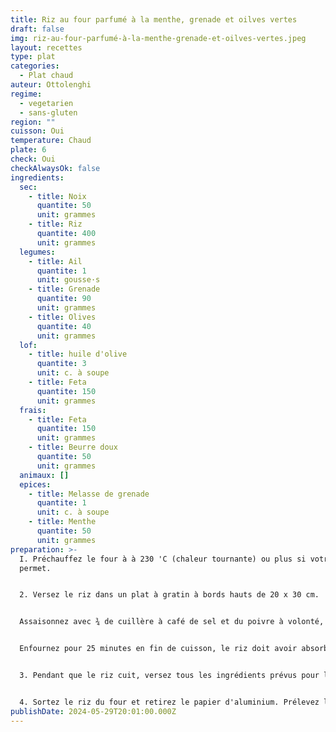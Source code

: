 ```yaml
---
title: Riz au four parfumé à la menthe, grenade et oilves vertes
draft: false
img: riz-au-four-parfumé-à-la-menthe-grenade-et-oilves-vertes.jpeg
layout: recettes
type: plat
categories:
  - Plat chaud
auteur: Ottolenghi
regime:
  - vegetarien
  - sans-gluten
region: ""
cuisson: Oui
temperature: Chaud
plate: 6
check: Oui
checkAlwaysOk: false
ingredients:
  sec:
    - title: Noix
      quantite: 50
      unit: grammes
    - title: Riz
      quantite: 400
      unit: grammes
  legumes:
    - title: Ail
      quantite: 1
      unit: gousse·s
    - title: Grenade
      quantite: 90
      unit: grammes
    - title: Olives
      quantite: 40
      unit: grammes
  lof:
    - title: huile d'olive
      quantite: 3
      unit: c. à soupe
    - title: Feta
      quantite: 150
      unit: grammes
  frais:
    - title: Feta
      quantite: 150
      unit: grammes
    - title: Beurre doux
      quantite: 50
      unit: grammes
  animaux: []
  epices:
    - title: Melasse de grenade
      quantite: 1
      unit: c. à soupe
    - title: Menthe
      quantite: 50
      unit: grammes
preparation: >-
  I. Préchauffez le four à à 230 'C (chaleur tournante) ou plus si votre four le
  permet.


  2. Versez le riz dans un plat à gratin à bords hauts de 20 x 30 cm.


  Assaisonnez avec ¾ de cuillère à café de sel et du poivre à volonté, arrosez de beurre fondu, puis mouillez avec l'eau bouillante. Déposez les brins de menthe sur le dessus, puis couvrez le plat hermétiquement ave du papier d'aluminium.


  Enfournez pour 25 minutes en fin de cuisson, le riz doit avoir absorbé tout le liquide et s'égrener facilement.


  3. Pendant que le riz cuit, versez tous les ingrédients prévus pour la garniture sauf les 10 g de menthe ciselée dans un cul-depoule, ajoutez ¼ de cuillère à café de sel, mélangez et réservez.


  4. Sortez le riz du four et retirez le papier d'aluminium. Prélevez les feuilles sur les brins de menthe (jetez les tiges) et déposez-les sur le riz, puis parseme de feta. Juste avant de servir, incorporez les 10 g de menthe ciselée dans la garniture et versez sur le riz de manière homogène. Servez chaud.
publishDate: 2024-05-29T20:01:00.000Z
---
```

